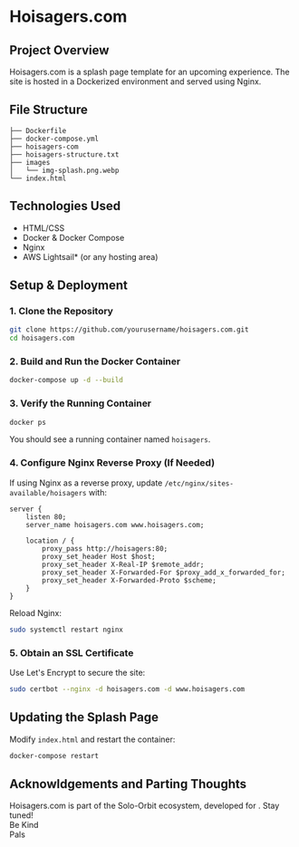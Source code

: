 # Hoisagers.com

## Project Overview
Hoisagers.com is a splash page template for an upcoming experience. The site is hosted in a Dockerized environment and served using Nginx.

## File Structure
```
├── Dockerfile
├── docker-compose.yml
├── hoisagers-com
├── hoisagers-structure.txt
├── images
│   └── img-splash.png.webp
└── index.html
```

## Technologies Used
- HTML/CSS
- Docker & Docker Compose
- Nginx
- AWS Lightsail* (or any hosting area)

## Setup & Deployment
### 1. Clone the Repository
```bash
git clone https://github.com/yourusername/hoisagers.com.git
cd hoisagers.com
```

### 2. Build and Run the Docker Container
```bash
docker-compose up -d --build
```

### 3. Verify the Running Container
```bash
docker ps
```
You should see a running container named `hoisagers`.

### 4. Configure Nginx Reverse Proxy (If Needed)
If using Nginx as a reverse proxy, update `/etc/nginx/sites-available/hoisagers` with:
```nginx
server {
    listen 80;
    server_name hoisagers.com www.hoisagers.com;

    location / {
        proxy_pass http://hoisagers:80;
        proxy_set_header Host $host;
        proxy_set_header X-Real-IP $remote_addr;
        proxy_set_header X-Forwarded-For $proxy_add_x_forwarded_for;
        proxy_set_header X-Forwarded-Proto $scheme;
    }
}
```
Reload Nginx:
```bash
sudo systemctl restart nginx
```

### 5. Obtain an SSL Certificate
Use Let's Encrypt to secure the site:
```bash
sudo certbot --nginx -d hoisagers.com -d www.hoisagers.com
```

## Updating the Splash Page
Modify `index.html` and restart the container:
```bash
docker-compose restart
```

## Acknowldgements and Parting Thoughts
Hoisagers.com is part of the Solo-Orbit ecosystem, developed for . Stay tuned!</br>
Be Kind</br>
Pals

